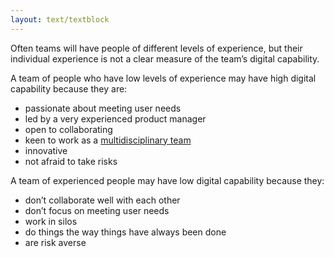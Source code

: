 ```yaml
---
layout: text/textblock
---
```

Often teams will have people of different levels of experience, but their individual experience is not a clear measure of the team’s digital capability.

A team of people who have low levels of experience may have high digital capability because they are:

-  passionate about meeting user needs
-  led by a very experienced product manager
-  open to collaborating
-  keen to work as a [multidisciplinary team](../multidisciplinary-team/)
-  innovative
-  not afraid to take risks

A team of experienced people may have low digital capability because they:

-  don’t collaborate well with each other
-  don’t focus on meeting user needs
-  work in silos
-  do things the way things have always been done
-  are risk averse
